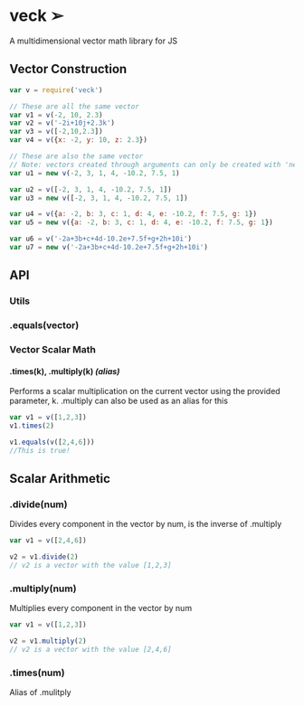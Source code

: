 # veck ➢
A multidimensional vector math library for JS

## Vector Construction
```js
var v = require('veck')

// These are all the same vector
var v1 = v(-2, 10, 2.3)
var v2 = v('-2i+10j+2.3k')
var v3 = v([-2,10,2.3])
var v4 = v({x: -2, y: 10, z: 2.3})

// These are also the same vector
// Note: vectors created through arguments can only be created with 'new' 
var u1 = new v(-2, 3, 1, 4, -10.2, 7.5, 1)

var u2 = v([-2, 3, 1, 4, -10.2, 7.5, 1])
var u3 = new v([-2, 3, 1, 4, -10.2, 7.5, 1])

var u4 = v({a: -2, b: 3, c: 1, d: 4, e: -10.2, f: 7.5, g: 1})
var u5 = new v({a: -2, b: 3, c: 1, d: 4, e: -10.2, f: 7.5, g: 1})

var u6 = v('-2a+3b+c+4d-10.2e+7.5f+g+2h+10i')
var u7 = new v('-2a+3b+c+4d-10.2e+7.5f+g+2h+10i')
```

## API
### Utils
### .equals(vector)



### Vector Scalar Math
#### .times(k), .multiply(k) _(alias)_
Performs a scalar multiplication on the current vector using the provided parameter, k. .multiply can also be used as an alias for this
```js
var v1 = v([1,2,3])
v1.times(2)

v1.equals(v([2,4,6]))
//This is true!
```

## Scalar Arithmetic

### .divide(num)
Divides every component in the vector by num, is the inverse of .multiply
```js
var v1 = v([2,4,6])

v2 = v1.divide(2)
// v2 is a vector with the value [1,2,3]
```

### .multiply(num)
Multiplies every component in the vector by num
```js
var v1 = v([1,2,3])

v2 = v1.multiply(2)
// v2 is a vector with the value [2,4,6]
```

### .times(num)
Alias of .mulitply
